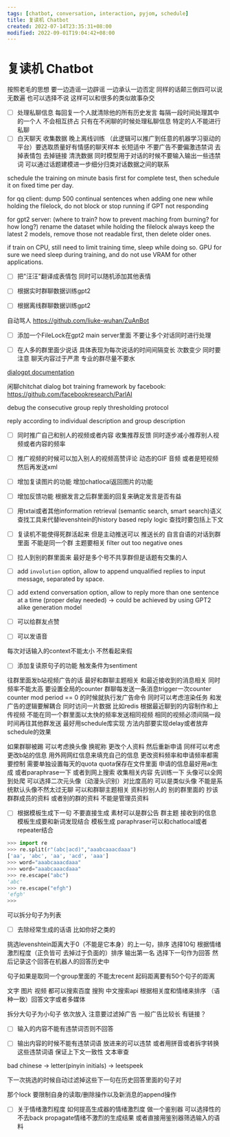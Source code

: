 ```yaml
---
tags: [chatbot, conversation, interaction, pyjom, schedule]
title: 复读机 Chatbot
created: 2022-07-14T23:35:31+08:00
modified: 2022-09-01T19:04:42+08:00
---
```


# 复读机 Chatbot

按照老毛的思想 要一边造谣一边辟谣 一边承认一边否定 同样的话颠三倒四可以说无数遍 也可以选择不说 这样可以和很多的类似故事杂交

- [ ] 处理私聊信息 每回复一个人就清除他的所有历史发言 每隔一段时间处理其中的一个人 不会相互挤占 只有在不闲聊的时候处理私聊信息 特定的人不能进行私聊
- [ ] 白天聊天 收集数据 晚上离线训练 （此逻辑可以推广到任意的机器学习驱动的平台）要选取质量好有情感的聊天样本 长短适中 不要广告不要偏激违禁词 去掉表情包 去掉链接 清洗数据 同时模型用于对话的时候不要输入输出一些违禁词 可以通过话题建模进一步细分归类对话数据之间的联系

schedule the training on minute basis first for complete test, then schedule it on fixed time per day.

for qq client: dump 500 continual sentences when adding one new while holding the filelock, do not block or stop running if GPT not responding

for gpt2 server: (where to train? how to prevent maching from burning? for how long?)
rename the dataset while holding the filelock
always keep the latest 2 models, remove those not readable first, then delete older ones.

if train on CPU, still need to limit training time, sleep while doing so. GPU for sure we need sleep during training, and do not use VRAM for other applications.
- [ ] 把"汪汪"翻译成表情包 同时可以随机添加其他表情
- [ ] 根据实时群聊数据训练gpt2
- [ ] 根据离线群聊数据训练gpt2


自动骂人
https://github.com/liuke-wuhan/ZuAnBot

- [ ] 添加一个FileLock在gpt2 main server里面 不要让多个对话同时进行处理

- [ ] 在人多的群里面少说话 具体表现为每次说话的时间间隔变长 次数变少 同时要注意 聊天内容过于严肃 专业的群尽量不要水

[dialogpt documentation](https://huggingface.co/docs/transformers/model_doc/dialogpt)

闲聊chitchat dialog bot training framework by facebook:
https://github.com/facebookresearch/ParlAI

debug the consecutive group reply thresholding protocol

reply according to individual description and group description

- [ ] 同时推广自己和别人的视频或者内容 收集推荐反馈 同时逐步减小推荐别人视频或者内容的频率
- [ ] 推广视频的时候可以加入别人的视频高赞评论 动态的GIF 音频 或者是短视频 然后再发送xml

- [ ] 增加复读图片的功能 增加chatlocal返回图片的功能

- [ ] 增加反馈功能 根据发言之后群里面的回复来确定发言是否有益

- [ ] 用txtai或者其他information retrieval (semantic search, smart search)语义查找工具来代替levenshtein的history based reply logic 查找时要包括上下文

- [ ] 复读机不能使得死群活起来 但是主动推送可以 推送长的 自言自语的对话到群里面 不能是同一个群 主题要相关 filter out too negative ones

- [ ] 拉人到别的群里面来 最好是多个号不共享群但是话题有交集的人

- [ ] add `involution` option, allow to append unqualified replies to input message, separated by space.

- [ ] add extend conversation option, allow to reply more than one sentence at a time (proper delay needed) -> could be achieved by using GPT2 alike generation model

- [ ] 可以给群友点赞

- [ ] 可以发语音

每次对话输入的context不能太小 不然看起来假

- [ ] 添加复读原句子的功能 触发条件为sentiment

往群里面发b站视频广告的话 最好和群聊主题相关 和最近接收到的消息相关 同时频率不能太高 要设置全局的counter 群聊每发送一条消息trigger一次counter counter mod period == 0 的时候就执行发广告命令 同时可以考虑渲染任务 和发广告的逻辑要解耦合 同时访问一片数据 比如redis 根据最近聊到的内容制作和上传视频 不能在同一个群里面以太快的频率发送相同视频 相同的视频必须间隔一段时间再往其他群发送 最好用schedule库实现 方法内部要实现delay或者放弃schedule的效果

如果群聊被踢 可以考虑换头像 换昵称 更改个人资料 然后重新申请 同样可以考虑更改b站的信息 用外网网红信息来填充自己的信息 更改资料频率和申请频率都需要控制 需要单独设置每天的quota quota保存在文件里面 申请的信息最好用ai生成 或者paraphrase一下 或者到网上搜索 收集相关内容 先训练一下 头像可以全网到处爬 可以选择二次元头像（动漫头识别）对比度高的 可以是类似头像 不能是系统默认头像不然太过无聊 可以和群聊主题相关 资料抄别人的 别的群里面的 抄该群群成员的资料 或者别的群的资料 不能是管理员资料


- [ ] 根据模板生成下一句 不要直接生成 素材可以是群公告 群主题 接收到的信息
模板生成要和新词发现结合
模板生成 paraphraser可以和chatlocal或者repeater结合


```python
>>> import re
>>> re.split(r"(abc|acd)","aaabcaaacdaaa")
['aa', 'abc', 'aa', 'acd', 'aaa']
>>> word="aaabcaaacdaaa"
>>> word="aaabcaaacdaaa"
>>> re.escape("abc")   
'abc'
>>> re.escape("efgh")
'efgh'
>>>
```

可以拆分句子为列表

- [ ] 去除经常生成的话语 比如你好之类的

挑选levenshtein距离大于0（不能是它本身）的上一句，排序 选择10句 根据情绪激烈程度（正负皆可 去掉过于负面的）排序 输出第一名 选择下一句作为回答 然后记录这个回答在机器人的回答历史中

句子如果是取同一个group里面的 不能太recent 起码距离要有50个句子的距离

文字 图片 视频 都可以搜索百度 搜狗 中文搜索api 根据相关度和情绪来排序 （语种一致）回答文字或者多媒体

拆分大句子为小句子 依次放入 注意要过滤掉广告 一般广告比较长 有链接？

- [ ] 输入的内容不能有违禁词否则不回答

- [ ] 输出内容的时候不能有违禁词语 放进来的可以违禁 或者用拼音或者拆字转换这些违禁词语 保证上下文一致性 文本审查

bad chinese -> letter(pinyin initials) -> leetspeek

下一次挑选的时候自动过滤掉这些下一句在历史回答里面的句子对

那个lock 要限制自身的读取/删除操作以及新消息的append操作

- [ ] 关于情绪激烈程度 如何提高生成器的情绪激烈度 做一个鉴别器 可以选择性的不去back propagate情绪不激烈的生成结果 或者直接用鉴别器筛选输入的语料
